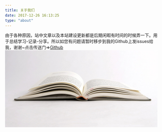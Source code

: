 ```yaml
---
title: 关于我们
date: 2017-12-26 16:13:25
type: "about"
---
```

由于各种原因，站中文章以及本站建设更新都是后期闲暇有时间的时候弄一下。用于总结学习-记录-分享。所以如您有问题请暂时移步到我的Github上发issues给我，谢谢~点击传送门=>[Github](https://github.com/CJCSDN/CJCSDN.github.io/issues)
![Book](../uploads/photos-1.jpg)
